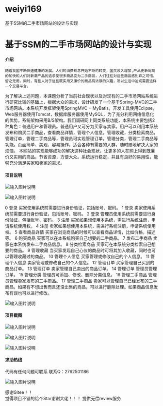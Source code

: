 # weiyi169
基于SSM的二手市场网站的设计与实现

# 基于SSM的二手市场网站的设计与实现


#### 介绍
    随着我国不断快速健康的发展，人们的消费观念开始不断的转变，国民收入增加,产品更新周期的加快和人们对新潮产品的追求使很多商品变为二手商品，人们往往对这些商品感到弃之可惜，留之无用，同时，有些人对于这些既实用又廉价的商品有浓厚的兴趣，所以生活中迫切需要这样一个交易平台。
为了解决上述问题，本课题分析了当前社会现状以及对现有的二手市场网站系统进行研究比较的基础上，根据大众的需求，设计研发了一个基于Spring-MVC的二手市场网站。本系统开发框架使用SpringMVC + MyBatis，开发工具使用Eclipse，Web服务器使用Tomcat，数据库服务器使用MySQL，为了充分利用网络信息化的优势，系统架构采用B/S架构。我们调研网上同类系统功能，本系统主要包括2种角色：普通用户和管理员。普通用户又可分为买家与卖家。用户可以利用本系统发布和购买二手商品，查看商品详情，管理个人信息，管理收藏，分类检索商品，管理订单，管理二手商品等，管理员可实现管理订单，管理分类，管理二手商品等功能。页面简单、美观、容易操作，适合各种有需要的人群，随时随地解决大家的烦恼。
本网站的实现能够成功的解决这种社会现状，让更多的人在网上得到既廉价又实用的商品，节省资源，方便大众。系统运行稳定，并且有良好的易用性，能够充分满足买家和卖家的需求。










#### 项目说明
![输入图片说明](https://images.gitee.com/uploads/images/2021/0207/003440_5a17e97e_8650135.png "屏幕截图.png")

![输入图片说明](https://images.gitee.com/uploads/images/2021/0207/003455_098c3247_8650135.png "屏幕截图.png")

0	登录	买家使用系统前需要进行身份验证，包括账号、密码。
1	登录	卖家使用系统前需要进行身份验证，包括账号、密码。
2	登录	管理员使用系统前需要进行身份验证，包括账号、密码。
3	注册	买家如果想使用本系统，需进行系统注册，申请系统使用权。
4	注册	卖家如果想使用本系统，需进行系统注册，申请系统使用权。
5	查看商品详情	买家在浏览商品的时候可以查看商品详情，比如价格，描述等。
6	购买商品	买家可以在本系统购买自己想要的二手商品。
7	发布二手商品	卖家在本系统发布二手商品信息。
8	分类检索商品	买家可在本系统分类检索自己想要的商品。
9	管理收藏	当买家发现自己心仪的商品时可将其加入收藏，同时也可以管理收藏过的商品。
10	管理个人信息	买家管理或修改自己的个人信息。
11	管理个人信息	卖家管理或修改自己的个人信息。
12	管理订单	买家管理自己买到的商品订单。
13	管理订单	卖家管理自己卖出的商品订单。
14	管理订单	管理员管理订单。
15	管理分类	管理员可添加、修改、删除分类信息。
16	管理二手商品	管理员管理卖家发布的二手商品。
17	管理二手商品	卖家可以管理自己已经发布的二手商品，如果有不想出售而且还没出售的商品，可以进行删除处理。如果商品信息发布有误也可以进行修改。

![输入图片说明](https://images.gitee.com/uploads/images/2021/0207/003511_f424b0a5_8650135.png "屏幕截图.png")




#### 项目截图
![输入图片说明](https://images.gitee.com/uploads/images/2021/0207/003523_4bf49cc4_8650135.png "屏幕截图.png")

![输入图片说明](https://images.gitee.com/uploads/images/2021/0207/003530_c567f4a2_8650135.png "屏幕截图.png")

![输入图片说明](https://images.gitee.com/uploads/images/2021/0207/003556_6028f953_8650135.png "屏幕截图.png")



#### 求助热线




代码有任何问题可联系
联系Q：2762501186

                            
![输入图片说明](https://images.gitee.com/uploads/images/2020/1119/003728_cd598bb9_4865385.jpeg "微信.jpg")           

感谢Gitee！！  
觉得项目不错的给个Star谢谢大佬！！！
提供无偿review服务

